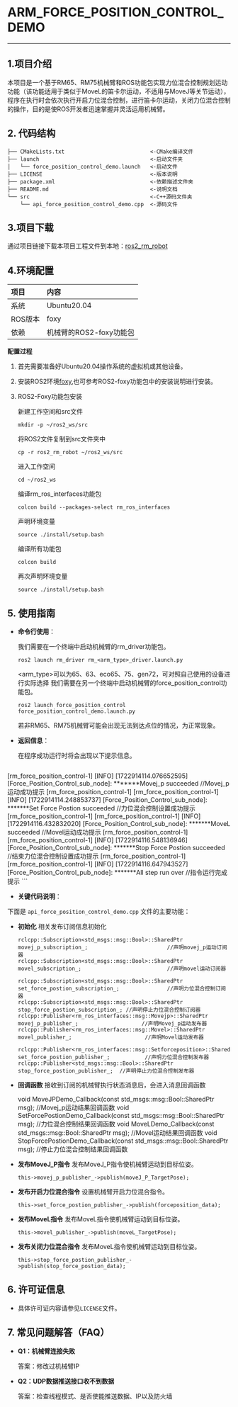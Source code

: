 # ARM_FORCE_POSITION_CONTROL_DEMO

---

## **1.项目介绍**

本项目是一个基于RM65、RM75机械臂和ROS功能包实现力位混合控制规划运动功能（该功能适用于类似于MoveL的笛卡尔运动，不适用与MoveJ等关节运动），程序在执行时会依次执行开启力位混合控制，进行笛卡尔运动，关闭力位混合控制的操作，目的是使ROS开发者迅速掌握并灵活运用机械臂。

## **2. 代码结构**

```
├── CMakeLists.txt                           <-CMake编译文件
├── launch                                   <-启动文件夹
│   └── force_position_control_demo.launch   <-启动文件
├── LICENSE                                  <-版本说明
├── package.xml                              <-依赖描述文件夹
├── README.md                                <-说明文档
└── src                                      <-C++源码文件夹
    └── api_force_position_control_demo.cpp  <-源码文件
```
## 3.项目下载

通过项目链接下载本项目工程文件到本地：[ros2_rm_robot](https://github.com/RealManRobot/ros2_rm_robot/tree/foxy)

## 4.环境配置

| 项目 | 内容 |
| :-- | :-- |
| 系统 | Ubuntu20.04 |
| ROS版本 | foxy |
| 依赖 | 机械臂的ROS2-foxy功能包 |

**配置过程**

1. 首先需要准备好Ubuntu20.04操作系统的虚拟机或其他设备。
2. 安装ROS2环境[foxy](https://docs.ros.org/en/foxy/Installation/Ubuntu-Install-Debians.html),也可参考ROS2-foxy功能包中的安装说明进行安装。
3. ROS2-Foxy功能包安装  

    新建工作空间和src文件
    ```
    mkdir -p ~/ros2_ws/src
    ```

    将ROS2文件复制到src文件夹中
    ```
    cp -r ros2_rm_robot ~/ros2_ws/src
    ```

    进入工作空间
    ```
    cd ~/ros2_ws
    ```

    编译rm_ros_interfaces功能包
    ```
    colcon build --packages-select rm_ros_interfaces
    ```

    声明环境变量
    ```
    source ./install/setup.bash
    ```

    编译所有功能包
    ```
    colcon build
    ```
    
    再次声明环境变量
    ```
    source ./install/setup.bash
    ```

## **5. 使用指南**

* **命令行使用**：

    我们需要在一个终端中启动机械臂的rm_driver功能包。
    ```
    ros2 launch rm_driver rm_<arm_type>_driver.launch.py
    ```
    <arm_type>可以为65、63、eco65、75、gen72，可对照自己使用的设备进行实际选择
    我们需要在另一个终端中启动机械臂的force_position_control功能包。
    ```
    ros2 launch force_position_control force_position_control_demo.launch.py
    ```
    若非RM65、RM75机械臂可能会出现无法到达点位的情况，为正常现象。
* **返回信息**：

    在程序成功运行时将会出现以下提示信息。
    ```
[rm_force_position_control-1] [INFO] [1722914114.076652595] [Force_Position_Control_sub_node]: *******Movej_p succeeded      //Movej_p运动成功提示
[rm_force_position_control-1] 
[rm_force_position_control-1] [INFO] [1722914114.248853737] [Force_Position_Control_sub_node]: *******Set Force Postion succeeded  //力位混合控制设置成功提示
[rm_force_position_control-1] 
[rm_force_position_control-1] [INFO] [1722914116.432832020] [Force_Position_Control_sub_node]: *******MoveL succeeded       //Movel运动成功提示
[rm_force_position_control-1] 
[rm_force_position_control-1] [INFO] [1722914116.548136946] [Force_Position_Control_sub_node]: *******Stop Force Postion succeeded  //结束力位混合控制设置成功提示
[rm_force_position_control-1] 
[rm_force_position_control-1] [INFO] [1722914116.647943527] [Force_Position_Control_pub_node]: *******All step run over      //指令运行完成提示
    ```

* **关键代码说明**：

下面是 `api_force_position_control_demo.cpp` 文件的主要功能：

- **初始化**
相关发布订阅信息初始化

    ```ROS
    rclcpp::Subscription<std_msgs::msg::Bool>::SharedPtr movej_p_subscription_;                         //声明movej_p运动订阅器
    rclcpp::Subscription<std_msgs::msg::Bool>::SharedPtr movel_subscription_;                           //声明movel运动订阅器
    
    rclcpp::Subscription<std_msgs::msg::Bool>::SharedPtr set_force_postion_subscription_;               //声明力位混合控制订阅器
    rclcpp::Subscription<std_msgs::msg::Bool>::SharedPtr stop_force_postion_subscription_; //声明停止力位混合控制订阅器
    rclcpp::Publisher<rm_ros_interfaces::msg::Movejp>::SharedPtr movej_p_publisher_;                    //声明Movej_p运动发布器
    rclcpp::Publisher<rm_ros_interfaces::msg::Movel>::SharedPtr movel_publisher_;                       //声明Movel运动发布器
    
    rclcpp::Publisher<rm_ros_interfaces::msg::Setforceposition>::SharedPtr set_force_postion_publisher_;           //声明力位混合控制发布器
    rclcpp::Publisher<std_msgs::msg::Bool>::SharedPtr stop_force_postion_publisher_;  //声明停止力位混合控制发布器
    ```

- **回调函数**
接收到订阅的机械臂执行状态消息后，会进入消息回调函数

    void MoveJPDemo_Callback(const std_msgs::msg::Bool::SharedPtr msg);                                 //Movej_p运动结果回调函数
    void SetForcePostionDemo_Callback(const std_msgs::msg::Bool::SharedPtr msg);                        //力位混合控制结果回调函数
    void MoveLDemo_Callback(const std_msgs::msg::Bool::SharedPtr msg);                                  //Movel运动结果回调函数
    void StopForcePostionDemo_Callback(const std_msgs::msg::Bool::SharedPtr msg); //停止力位混合控制结果回调函数

- **发布MoveJ_P指令**
发布MoveJ_P指令使机械臂运动到目标位姿。

    ```ROS
    this->movej_p_publisher_->publish(moveJ_P_TargetPose);
    ```

- **发布开启力位混合指令**
设置机械臂开启力位混合指令。

    ```ROS
    this->set_force_postion_publisher_->publish(forceposition_data);
    ```

- **发布MoveL指令**
发布MoveL指令使机械臂运动到目标位姿。

    ```ROS
    this->movel_publisher_->publish(moveL_TargetPose);
    ```

- **发布关闭力位混合指令**
发布MoveL指令使机械臂运动到目标位姿。

    ```ROS
    this->stop_force_postion_publisher_->publish(stop_force_postion_data);
    ```

## **6. 许可证信息**

* 具体许可证内容请参见`LICENSE`文件。

## **7. 常见问题解答（FAQ）**

- **Q1：机械臂连接失败**

  答案：修改过机械臂IP

- **Q2：UDP数据推送接口收不到数据**

  答案：检查线程模式、是否使能推送数据、IP以及防火墙
